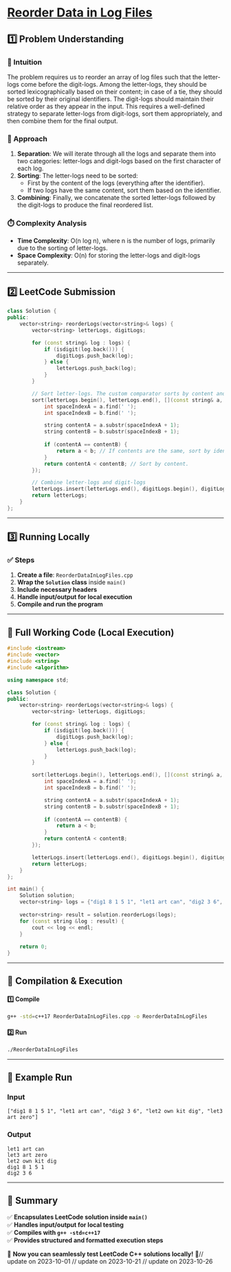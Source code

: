 # **[Reorder Data in Log Files](https://leetcode.com/problems/reorder-data-in-log-files/description/)**  

## **1️⃣ Problem Understanding**  
### **📌 Intuition**  
The problem requires us to reorder an array of log files such that the letter-logs come before the digit-logs. Among the letter-logs, they should be sorted lexicographically based on their content; in case of a tie, they should be sorted by their original identifiers. The digit-logs should maintain their relative order as they appear in the input. This requires a well-defined strategy to separate letter-logs from digit-logs, sort them appropriately, and then combine them for the final output.

### **🚀 Approach**  
1. **Separation**: We will iterate through all the logs and separate them into two categories: letter-logs and digit-logs based on the first character of each log. 
2. **Sorting**: The letter-logs need to be sorted:
   - First by the content of the logs (everything after the identifier).
   - If two logs have the same content, sort them based on the identifier.
3. **Combining**: Finally, we concatenate the sorted letter-logs followed by the digit-logs to produce the final reordered list.

### **⏱️ Complexity Analysis**  
- **Time Complexity**: O(n log n), where n is the number of logs, primarily due to the sorting of letter-logs.    
- **Space Complexity**: O(n) for storing the letter-logs and digit-logs separately.

---  

## **2️⃣ LeetCode Submission**  
```cpp
class Solution {
public:
    vector<string> reorderLogs(vector<string>& logs) {
        vector<string> letterLogs, digitLogs;

        for (const string& log : logs) {
            if (isdigit(log.back())) {
                digitLogs.push_back(log);
            } else {
                letterLogs.push_back(log);
            }
        }

        // Sort letter-logs. The custom comparator sorts by content and then by identifier.
        sort(letterLogs.begin(), letterLogs.end(), [](const string& a, const string& b) {
            int spaceIndexA = a.find(' ');
            int spaceIndexB = b.find(' ');

            string contentA = a.substr(spaceIndexA + 1);
            string contentB = b.substr(spaceIndexB + 1);
            
            if (contentA == contentB) {
                return a < b; // If contents are the same, sort by identifier.
            }
            return contentA < contentB; // Sort by content.
        });

        // Combine letter-logs and digit-logs
        letterLogs.insert(letterLogs.end(), digitLogs.begin(), digitLogs.end());
        return letterLogs;
    }
};  
```  

---  

## **3️⃣ Running Locally**  
### **✅ Steps**  
1. **Create a file**: `ReorderDataInLogFiles.cpp`  
2. **Wrap the `Solution` class** inside `main()`  
3. **Include necessary headers**  
4. **Handle input/output for local execution**  
5. **Compile and run the program**  

---  

## **📝 Full Working Code (Local Execution)**  
```cpp
#include <iostream>
#include <vector>
#include <string>
#include <algorithm>

using namespace std;

class Solution {
public:
    vector<string> reorderLogs(vector<string>& logs) {
        vector<string> letterLogs, digitLogs;

        for (const string& log : logs) {
            if (isdigit(log.back())) {
                digitLogs.push_back(log);
            } else {
                letterLogs.push_back(log);
            }
        }

        sort(letterLogs.begin(), letterLogs.end(), [](const string& a, const string& b) {
            int spaceIndexA = a.find(' ');
            int spaceIndexB = b.find(' ');

            string contentA = a.substr(spaceIndexA + 1);
            string contentB = b.substr(spaceIndexB + 1);
            
            if (contentA == contentB) {
                return a < b;
            }
            return contentA < contentB;
        });

        letterLogs.insert(letterLogs.end(), digitLogs.begin(), digitLogs.end());
        return letterLogs;
    }
};

int main() {
    Solution solution;
    vector<string> logs = {"dig1 8 1 5 1", "let1 art can", "dig2 3 6", "let2 own kit dig", "let3 art zero"};
    
    vector<string> result = solution.reorderLogs(logs);
    for (const string &log : result) {
        cout << log << endl;
    }
    
    return 0;
}
```  

---  

## **🔧 Compilation & Execution**  
#### **1️⃣ Compile**  
```bash
g++ -std=c++17 ReorderDataInLogFiles.cpp -o ReorderDataInLogFiles
```  

#### **2️⃣ Run**  
```bash
./ReorderDataInLogFiles
```  

---  

## **🎯 Example Run**  
### **Input**  
```
["dig1 8 1 5 1", "let1 art can", "dig2 3 6", "let2 own kit dig", "let3 art zero"]
```  
### **Output**  
```
let1 art can
let3 art zero
let2 own kit dig
dig1 8 1 5 1
dig2 3 6
```  

---  

## **📌 Summary**  
✅ **Encapsulates LeetCode solution inside `main()`**  
✅ **Handles input/output for local testing**  
✅ **Compiles with `g++ -std=c++17`**  
✅ **Provides structured and formatted execution steps**  

🚀 **Now you can seamlessly test LeetCode C++ solutions locally!** 🚀// update on 2023-10-01
// update on 2023-10-21
// update on 2023-10-26
